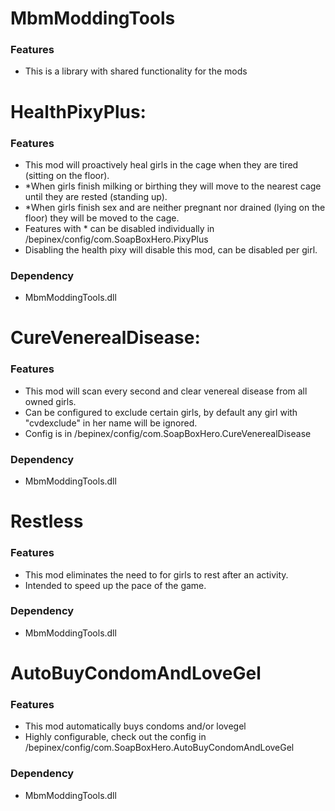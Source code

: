 # MbmModdingTools
### Features
- This is a library with shared functionality for the mods

# HealthPixyPlus:
### Features
- This mod will proactively heal girls in the cage when they are tired (sitting on the floor).
- *When girls finish milking or birthing they will move to the nearest cage until they are rested (standing up).
- *When girls finish sex and are neither pregnant nor drained (lying on the floor) they will be moved to the cage.
- Features with * can be disabled individually in /bepinex/config/com.SoapBoxHero.PixyPlus
- Disabling the health pixy will disable this mod, can be disabled per girl.

### Dependency
- MbmModdingTools.dll

# CureVenerealDisease:
### Features
- This mod will scan every second and clear venereal disease from all owned girls.
- Can be configured to exclude certain girls, by default any girl with "cvdexclude" in her name will be ignored.
- Config is in /bepinex/config/com.SoapBoxHero.CureVenerealDisease

### Dependency
- MbmModdingTools.dll

# Restless

### Features
- This mod eliminates the need to for girls to rest after an activity.
- Intended to speed up the pace of the game.

### Dependency
- MbmModdingTools.dll

# AutoBuyCondomAndLoveGel

### Features
- This mod automatically buys condoms and/or lovegel
- Highly configurable, check out the config in /bepinex/config/com.SoapBoxHero.AutoBuyCondomAndLoveGel

### Dependency
- MbmModdingTools.dll